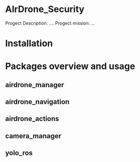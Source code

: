 # AIrDrone_Security

Progect Description: ....
Progect mission: ...

# Installation


# Packages overview and usage
## airdrone_manager ##

## airdrone_navigation ##

## airdrone_actions ##

## camera_manager ##

## yolo_ros ##


